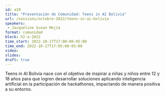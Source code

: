 ```yaml
---
id: a19
title: "Presentación de Comunidad: Teens in AI Bolivia"
url: /sessions/octubre-2022/teens-in-ai-bolivia
speakers:
 - Jacqueline Susan Mejía
format: comunidad
block: h2-a-2022
time_start: 2022-10-27T17:00:00-05:00
time_end: 2022-10-27T17:05:00-05:00
video:
slides:
draft: true
---
```


Teens in AI Bolivia nace con el objetivo de inspirar a niñas y niños entre 12 y 18 años para que logren desarrollar soluciones aplicando inteligencia artificial en la participación de hackathones, impactando de manera positiva a su entorno.